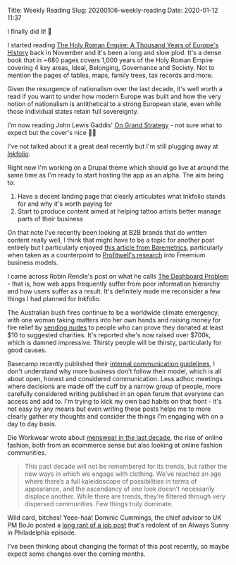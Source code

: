 Title: Weekly Reading
Slug: 20200106-weekly-reading
Date: 2020-01-12 11:37

I finally did it! 🕺

I started reading [The Holy Roman Empire: A Thousand Years of Europe's History](https://www.goodreads.com/book/show/31456148-the-holy-roman-empire) back in November and it's been a long and slow plod. It's a dense book that in ~680 pages covers 1,000 years of the Holy Roman Empire covering 4 key areas, Ideal, Belonging, Governance and Society. Not to mention the pages of tables, maps, family trees, tax records and more.

Given the resurgence of nationalism over the last decade, it's well worth a read if you want to under how modern Europe was built and how the very notion of nationalism is antithetical to a strong European state, even while those individual states retain full sovereignty.

I'm now reading John Lewis Gaddis' [On Grand Strategy](https://www.goodreads.com/book/show/40698216-on-grand-strategy) - not sure what to expect but the cover's nice 🤷‍♂️

I've not talked about it a great deal recently but I'm still plugging away at [Inkfolio](https://www.inkfolio.co/).

Right now I'm working on a Drupal theme which should go live at around the same time as I'm ready to start hosting the app as an alpha. The aim being to:

1. Have a decent landing page that clearly articulates what Inkfolio stands for and why it's worth paying for
2. Start to produce content aimed at helping tattoo artists better manage parts of their business

On that note I've recently been looking at B2B brands that do written content really well, I think that might have to be a topic for another post entirely but I particularly enjoyed [this article from Baremetrics](https://baremetrics.com/blog/freemium-saas-implode), particularly when taken as a counterpoint to [Profitwell's research](https://www.profitwell.com/blog/every-company-freemium) into Freemium business models.

I came across Robin Rendle's post on what he calls [The Dashboard Problem](https://www.robinrendle.com/notes/the-dashboard-problem) - that is, how web apps frequently suffer from poor information hierarchy and how users suffer as a result. It's definitely made me reconsider a few things I had planned for Inkfolio.

The Australian bush fires continue to be a worldwide climate emergency, with one woman taking matters into her own hands and raising money for fire relief by [sending nudes](https://www.thecut.com/2020/01/model-kaylen-ward-raised-thousands-australian-fire-relief.html) to people who can prove they donated at least $10 to suggested charities. It's reported she's now raised over $700k, which is damned impressive. Thirsty people will be thirsty, particularly for good causes.

Basecamp recently published their [internal communication guidelines](https://basecamp.com/guides/how-we-communicate), I don't understand why more business don't follow their model, which is all about open, honest and considered communication. Less adhoc meetings where decisions are made off the cuff by a narrow group of people, more carefully considered writing published in an open forum that everyone can access and add to. I'm trying to kick my own bad habits on that front - it's not easy by any means but even writing these posts helps me to more clearly gather my thoughts and consider the things I'm engaging with on a day to day basis.

Die Workwear wrote about [menswear in the last decade](https://dieworkwear.com/post/189986615919/how-well-remember-this-decade), the rise of online fashion, both from an ecommerce sense but also looking at online fashion communities.

> This past decade will not be remembered for its trends, but rather the new ways in which we engage with clothing. We’ve reached an age where there’s a full kaleidoscope of possibilities in terms of appearance, and the ascendancy of one look doesn’t necessarily displace another. While there are trends, they’re filtered through very dispersed communities. Few things truly dominate.

Wild card, bitches! Yeee-haa! Dominic Cummings, the chief advisor to UK PM BoJo posted a [long rant of a job post](https://theoutline.com/post/8505/dominic-cummings-wild-card-plan) that's redolent of an Always Sunny in Philadelphia episode.

 I've been thinking about changing the format of this post recently, so maybe expect some changes over the coming months.